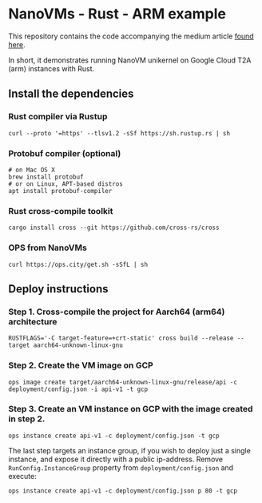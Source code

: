 # NanoVMs - Rust - ARM example

This repository contains the code accompanying the medium article [found here]().

In short, it demonstrates running NanoVM unikernel on Google Cloud T2A (arm) instances with Rust.
## Install the dependencies
### Rust compiler via Rustup
```shell
curl --proto '=https' --tlsv1.2 -sSf https://sh.rustup.rs | sh
```

### Protobuf compiler (optional)
```shell
# on Mac OS X
brew install protobuf
# or on Linux, APT-based distros
apt install protobuf-compiler
```

### Rust cross-compile toolkit
```shell
cargo install cross --git https://github.com/cross-rs/cross
```

### OPS from NanoVMs
```shell
curl https://ops.city/get.sh -sSfL | sh
```

## Deploy instructions
### Step 1. Cross-compile the project for Aarch64 (arm64) architecture
```shell
RUSTFLAGS='-C target-feature=+crt-static' cross build --release --target aarch64-unknown-linux-gnu
```

### Step 2. Create the VM image on GCP
```shell
ops image create target/aarch64-unknown-linux-gnu/release/api -c deployment/config.json -i api-v1 -t gcp
```

### Step 3. Create an VM instance on GCP with the image created in step 2.
```shell
ops instance create api-v1 -c deployment/config.json -t gcp 
```

The last step targets an instance group, if you wish to deploy just a single instance, and expose it directly with a public ip-address. Remove `RunConfig.InstanceGroup` property from `deployment/config.json` and execute:
```shell
ops instance create api-v1 -c deployment/config.json p 80 -t gcp
```